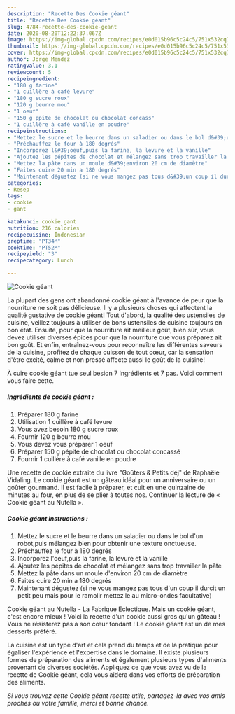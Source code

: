 ```yaml
---
description: "Recette Des Cookie géant"
title: "Recette Des Cookie géant"
slug: 4784-recette-des-cookie-geant
date: 2020-08-20T12:22:37.067Z
image: https://img-global.cpcdn.com/recipes/e0d015b96c5c24c5/751x532cq70/cookie-geant-photo-principale-de-la-recette.jpg
thumbnail: https://img-global.cpcdn.com/recipes/e0d015b96c5c24c5/751x532cq70/cookie-geant-photo-principale-de-la-recette.jpg
cover: https://img-global.cpcdn.com/recipes/e0d015b96c5c24c5/751x532cq70/cookie-geant-photo-principale-de-la-recette.jpg
author: Jorge Mendez
ratingvalue: 3.1
reviewcount: 5
recipeingredient:
- "180 g farine"
- "1 cuillère à café levure"
- "180 g sucre roux"
- "120 g beurre mou"
- "1 oeuf"
- "150 g ppite de chocolat ou chocolat concass"
- "1 cuillère à café vanille en poudre"
recipeinstructions:
- "Mettez le sucre et le beurre dans un saladier ou dans le bol d&#39;un robot,puis mélangez bien pour obtenir une texture onctueuse."
- "Préchauffez le four à 180 degrés"
- "Incorporez l&#39;oeuf,puis la farine, la levure et la vanille"
- "Ajoutez les pépites de chocolat et mélangez sans trop travailler la pâte"
- "Mettez la pâte dans un moule d&#39;environ 20 cm de diamètre"
- "Faites cuire 20 min a 180 degrés"
- "Maintenant dégustez (si ne vous mangez pas tous d&#39;un coup il durcit un petit peu mais pour le ramolir mettez le au micro-ondes facultative)"
categories:
- Resep
tags:
- cookie
- gant

katakunci: cookie gant 
nutrition: 216 calories
recipecuisine: Indonesian
preptime: "PT34M"
cooktime: "PT52M"
recipeyield: "3"
recipecategory: Lunch

---
```



![Cookie géant](https://img-global.cpcdn.com/recipes/e0d015b96c5c24c5/751x532cq70/cookie-geant-photo-principale-de-la-recette.jpg)

La plupart des gens ont abandonné cookie géant à l'avance de peur que la nourriture ne soit pas délicieuse. Il y a plusieurs choses qui affectent la qualité gustative de cookie géant! Tout d'abord, la qualité des ustensiles de cuisine, veillez toujours à utiliser de bons ustensiles de cuisine toujours en bon état. Ensuite, pour que la nourriture ait meilleur goût, bien sûr, vous devez utiliser diverses épices pour que la nourriture que vous préparez ait bon goût. Et enfin, entraînez-vous pour reconnaître les différentes saveurs de la cuisine, profitez de chaque cuisson de tout cœur, car la sensation d'être excité, calme et non pressé affecte aussi le goût de la cuisine!

<!--inarticleads1-->

À cuire cookie géant tue seul besion 7 Ingrédients et 7 pas. Voici comment vous faire cette.

##### Ingrédients de cookie géant :

1. Préparer 180 g farine
1. Utilisation 1 cuillère à café levure
1. Vous avez besoin 180 g sucre roux
1. Fournir 120 g beurre mou
1. Vous devez vous préparer 1 oeuf
1. Préparer 150 g pépite de chocolat ou chocolat concassé
1. Fournir 1 cuillère à café vanille en poudre


Une recette de cookie extraite du livre &#34;Goûters &amp; Petits déj&#34; de Raphaële Vidaling. Le cookie géant est un gâteau idéal pour un anniversaire ou un goûter gourmand. Il est facile à préparer, et cuit en une quinzaine de minutes au four, en plus de se plier à toutes nos. Continuer la lecture de « Cookie géant au Nutella ». 

<!--inarticleads2-->

##### Cookie géant instructions :

1. Mettez le sucre et le beurre dans un saladier ou dans le bol d&#39;un robot,puis mélangez bien pour obtenir une texture onctueuse.
1. Préchauffez le four à 180 degrés
1. Incorporez l&#39;oeuf,puis la farine, la levure et la vanille
1. Ajoutez les pépites de chocolat et mélangez sans trop travailler la pâte
1. Mettez la pâte dans un moule d&#39;environ 20 cm de diamètre
1. Faites cuire 20 min a 180 degrés
1. Maintenant dégustez (si ne vous mangez pas tous d&#39;un coup il durcit un petit peu mais pour le ramolir mettez le au micro-ondes facultative)


Cookie géant au Nutella - La Fabrique Eclectique. Mais un cookie géant, c&#39;est encore mieux ! Voici la recette d&#39;un cookie aussi gros qu&#39;un gâteau ! Vous ne résisterez pas à son cœur fondant ! Le cookie géant est un de mes desserts préféré. 

<!--inarticleads1-->

<p>
La cuisine est un type d'art et cela prend du temps et de la pratique pour égaliser l'expérience et l'expertise dans le domaine. Il existe plusieurs formes de préparation des aliments et également plusieurs types d'aliments provenant de diverses sociétés. Appliquez ce que vous avez vu de la recette de Cookie géant, cela vous aidera dans vos efforts de préparation des aliments.
</p>

<p>
<i>Si vous trouvez cette Cookie géant recette utile, partagez-la avec vos amis proches ou votre famille, merci et bonne chance.</i>
</p>
